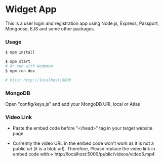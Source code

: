 # Widget App

This is a user login and registration app using Node.js, Express, Passport, Mongoose, EJS and some other packages.


### Usage

```sh
$ npm install
```

```sh
$ npm start
# Or run with Nodemon
$ npm run dev

# Visit http://localhost:5000
```

### MongoDB

Open "config/keys.js" and add your MongoDB URI, local or Atlas





### Video Link

* Paste the embed code before "<\/head>" tag in your target website page.


* Currently the video URL in the embed code won't work as it is not a public url (it is a blob url). Therefore, Please replace the video link in embed code with-> http://localhost:5000/public/videos/video3.mp4

